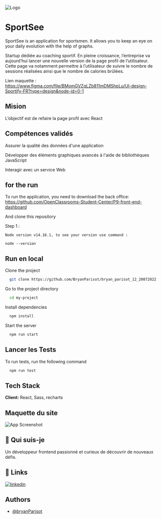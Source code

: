 ![Logo](https://raw.githubusercontent.com/BryanParisot/bryan_parisot_12_20072022/main/public/pictures/logo.png)

# SportSee
SportSee is an application for sportsmen. It allows you to keep an eye on your daily evolution with the help of graphs.

Startup dédiée au coaching sportif. En pleine croissance, l’entreprise va aujourd’hui lancer une nouvelle version de la page profil de l’utilisateur. Cette page va notamment permettre à l’utilisateur de suivre le nombre de sessions réalisées ainsi que le nombre de calories brûlées.

Lien maquette : https://www.figma.com/file/BMomGVZqLZb811mDMShpLu/UI-design-Sportify-FR?type=design&node-id=0-1

## Mision 

L’objectif est de refaire la page profil avec React

## Compétences validés 

Assurer la qualité des données d'une application

Développer des éléments graphiques avancés à l'aide de bibliothèques JavaScript

Interagir avec un service Web

## for the run 

To run the application, you need to download the back office: https://github.com/OpenClassrooms-Student-Center/P9-front-end-dashboard 

And clone this repository

Step 1 : 
```
Node version v14.16.1, to see your version use command :

node --version
```
## Run en local

Clone the project

```bash
  git clone https://github.com/BryanParisot/bryan_parisot_12_20072022
```

Go to the project directory

```bash
  cd my-project
```

Install dependencies

```bash
  npm install
```

Start the server

```bash
  npm run start
```


## Lancer les Tests

To run tests, run the following command

```bash
  npm run test
```
## Tech Stack

**Client:** React, Sass, recharts

## Maquette du site

![App Screenshot](https://raw.githubusercontent.com/BryanParisot/bryan_parisot_12_20072022/main/public/pictures/sport%20see%20capture.png)




## 🚀 Qui suis-je 
Un développeur frontend passionné et curieux de découvrir de nouveaux défis.


## 🔗 Links
[![linkedin](https://img.shields.io/badge/linkedin-0A66C2?style=for-the-badge&logo=linkedin&logoColor=white)](https://www.linkedin.com/in/bryan-parisot-a99b0a1b1/)



## Authors

- [@bryanParisot](https://github.com/BryanParisot)








